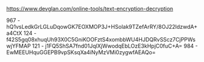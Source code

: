 https://www.devglan.com/online-tools/text-encryption-decryption

967 - hQ1vsLedkGrLGLuDqowGK7EOXMOP3J+HSolak9TZefArRY/8OJ22ldzwdA+a4CtX
124 - f42S5gq08xhuqUh93X0C5GniKOOFztS4xombbWU4HJDQRvSScz7CjPPWswjYFMAP
121 - j1FQ5ShSA7fnd01JqlXjWwodqEbLOzE3kHpjC0fuC+A=
984 - EwMEEUHquGGEPB9vpSKsqXa4iNyMzVMi0zygwfAEAQo=
